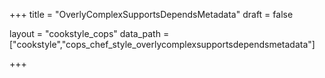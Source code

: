 +++
title = "OverlyComplexSupportsDependsMetadata"
draft = false

layout = "cookstyle_cops"
data_path = ["cookstyle","cops_chef_style_overlycomplexsupportsdependsmetadata"]

+++

<!-- The content of this page is automatically generated from the
cops_chef_style_overlycomplexsupportsdependsmetadata.yml file in github.com/chef/cookstyle/blob/master/docs-chef-io/data/cookstyle/. -->
